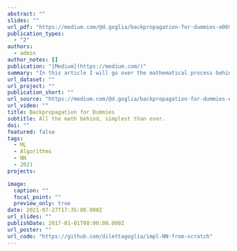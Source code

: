 ```yaml
---
abstract: ""
slides: ""
url_pdf: "https://medium.com/@d.goglia/backpropagation-for-dummies-e069410fa585"
publication_types:
  - "2"
authors:
  - admin
author_notes: []
publication: "[Medium](https://medium.com/)"
summary: "In this article I will go over the mathematical process behind backpropagation algorithm and I will show you all the derivations and computations step by step in the easiest way possible."
url_dataset: ""
url_project: ""
publication_short: ""
url_source: "https://medium.com/@d.goglia/backpropagation-for-dummies-e069410fa585"
url_video: ""
title: Backpropagation for Dummies
subtitle: All the math behind, simplest than ever.
doi: ""
featured: false
tags:
  - ML
  - Algorithms
  - NN
  - 2021
projects:

image:
  caption: ""
  focal_point: ""
  preview_only: true
date: 2021-07-27T17:35:00.000Z
url_slides: ""
publishDate: 2017-01-01T00:00:00.000Z
url_poster: ""
url_code: "https://github.com/dilettagoglia/impl-NN-from-scratch"
---
```

